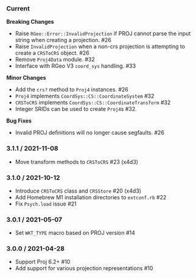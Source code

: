 ### Current

**Breaking Changes**
* Raise `RGeo::Error::InvalidProjection` if PROJ cannot parse the input string when creating a projection. #26
* Raise `InvalidProjection` when a non-crs projection is attempting to create a `CRSToCRS` object. #26
* Remove `Proj4Data` module. #32
* Interface with RGeo V3 `coord_sys` handling. #33

**Minor Changes**
* Add the `crs?` method to `Proj4` instances. #26
* `Proj4` implements `CoordSys::CS::CoordinateSystem` #32
* `CRSToCRS` implements `CoordSys::CS::CoordinateTransform` #32
* Integer SRIDs can be used to create `Proj4`s #32.

**Bug Fixes**
* Invalid PROJ definitions will no longer cause segfaults. #26

### 3.1.1 / 2021-11-08

* Move transform methods to `CRSToCRS` #23 (x4d3)

### 3.1.0 / 2021-10-12

* Introduce `CRSToCRS` class and `CRSStore` #20 (x4d3)
* Add Homebrew M1 installation directories to `extconf.rb` #22
* Fix `Psych.load` issue #21

### 3.0.1 / 2021-05-07

* Set `WKT_TYPE` macro based on PROJ version #14

### 3.0.0 / 2021-04-28

* Support Proj 6.2+ #10
* Add support for various projection representations #10

